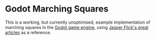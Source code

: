 # Godot Marching Squares

This is a working, but currently unoptimised, example implementation of marching squares in the [Godot game engine](https://godotengine.org/), using [Jasper Flick's great articles](https://catlikecoding.com/unity/tutorials/marching-squares/) as a reference.
